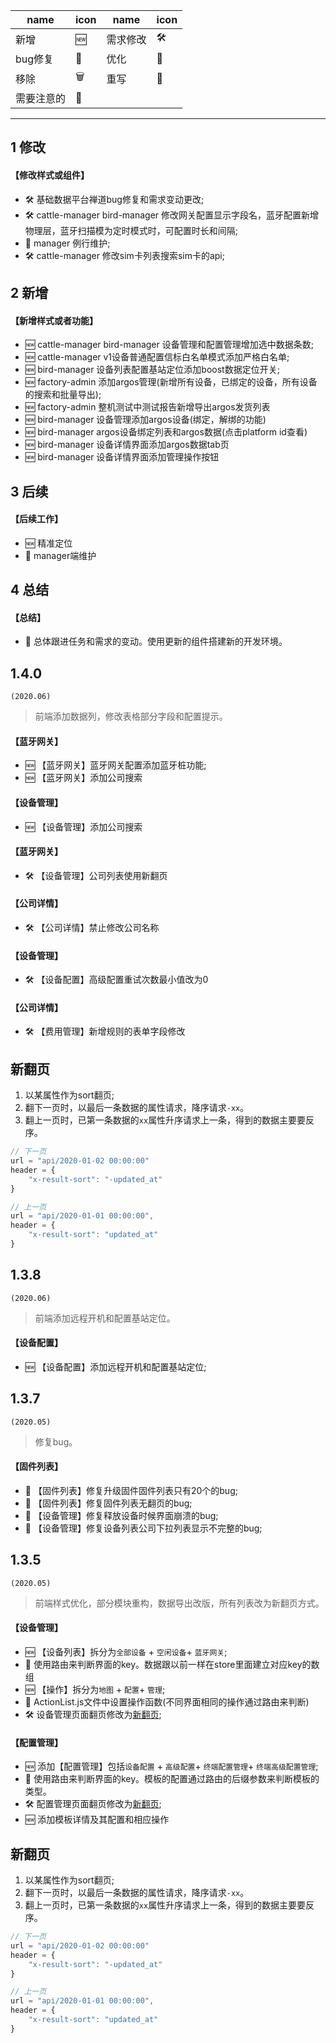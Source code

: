 

name | icon | name | icon
---|---|---|---
新增 | 🆕 | 需求修改 | 🛠
bug修复 | 🐞 | 优化 | 💄
移除 | 🗑  | 重写 | 📖 
需要注意的 | 🌟

---
## 1 修改

#### 【修改样式或组件】
- 🛠  基础数据平台禅道bug修复和需求变动更改;
- 🛠  cattle-manager bird-manager 修改网关配置显示字段名，蓝牙配置新增物理层，蓝牙扫描模为定时模式时，可配置时长和间隔;
- 🐞  manager 例行维护;
- 🛠  cattle-manager 修改sim卡列表搜索sim卡的api;

## 2 新增

#### 【新增样式或者功能】
- 🆕  cattle-manager bird-manager 设备管理和配置管理增加选中数据条数;
- 🆕  cattle-manager v1设备普通配置信标白名单模式添加严格白名单;
- 🆕  bird-manager 设备列表配置基站定位添加boost数据定位开关;
- 🆕  factory-admin 添加argos管理(新增所有设备，已绑定的设备，所有设备的搜索和批量导出);
- 🆕  factory-admin 整机测试中测试报告新增导出argos发货列表
- 🆕  bird-manager 设备管理添加argos设备(绑定，解绑的功能)
- 🆕  bird-manager argos设备绑定列表和argos数据(点击platform id查看)
- 🆕  bird-manager 设备详情界面添加argos数据tab页
- 🆕  bird-manager 设备详情界面添加管理操作按钮

## 3 后续

#### 【后续工作】
- 🆕  精准定位
- 🐞  manager端维护

## 4 总结

#### 【总结】
- 📖  总体跟进任务和需求的变动。使用更新的组件搭建新的开发环境。


## 1.4.0

`(2020.06)`

> 前端添加数据列，修改表格部分字段和配置提示。

#### 【蓝牙网关】
- 🆕 【蓝牙网关】蓝牙网关配置添加蓝牙桩功能;
- 🆕 【蓝牙网关】添加公司搜索
#### 【设备管理】
- 🆕 【设备管理】添加公司搜索
#### 【蓝牙网关】
- 🛠  【设备管理】公司列表使用新翻页
#### 【公司详情】
- 🛠  【公司详情】禁止修改公司名称
#### 【设备管理】
- 🛠  【设备配置】高级配置重试次数最小值改为0
#### 【公司详情】
- 🛠  【费用管理】新增规则的表单字段修改
## 新翻页

	
1. 以某属性作为sort翻页;
2. 翻下一页时，以最后一条数据的属性请求，降序请求`-xx`。
3. 翻上一页时，已第一条数据的`xx`属性升序请求上一条，得到的数据主要要反序。

```javascript
// 下一页
url = "api/2020-01-02 00:00:00"
header = {
    "x-result-sort": "-updated_at"
}

// 上一页
url = "api/2020-01-01 00:00:00",
header = {
    "x-result-sort": "updated_at"
}
```
## 1.3.8

`(2020.06)`

> 前端添加远程开机和配置基站定位。
#### 【设备配置】
- 🆕 【设备配置】添加远程开机和配置基站定位;

## 1.3.7

`(2020.05)`

> 修复bug。
#### 【固件列表】
- 🐞  【固件列表】修复升级固件固件列表只有20个的bug;
- 🐞  【固件列表】修复固件列表无翻页的bug;
- 🐞  【设备管理】修复释放设备时候界面崩溃的bug;
- 🐞  【设备管理】修复设备列表公司下拉列表显示不完整的bug;
## 1.3.5 

`(2020.05)`

> 前端样式优化，部分模块重构，数据导出改版，所有列表改为新翻页方式。

#### 【设备管理】
- 🆕 【设备列表】拆分为`全部设备` + `空闲设备`+ `蓝牙网关`;
- 🌟 使用路由来判断界面的key。数据跟以前一样在store里面建立对应key的数组
- 🆕 【操作】拆分为`地图` + `配置`+ `管理`;
- 🌟 ActionList.js文件中设置操作函数(不同界面相同的操作通过路由来判断)
- 🛠 设备管理页面翻页修改为[新翻页](#新翻页);



#### 【配置管理】
- 🆕 添加【配置管理】包括`设备配置` + `高级配置`+ `终端配置管理`+ `终端高级配置管理`;
- 🌟 使用路由来判断界面的key。模板的配置通过路由的后缀参数来判断模板的类型。
- 🛠 配置管理页面翻页修改为[新翻页](#新翻页);
- 🆕 添加模板详情及其配置和相应操作

## 新翻页

	
1. 以某属性作为sort翻页;
2. 翻下一页时，以最后一条数据的属性请求，降序请求`-xx`。
3. 翻上一页时，已第一条数据的`xx`属性升序请求上一条，得到的数据主要要反序。

```javascript
// 下一页
url = "api/2020-01-02 00:00:00"
header = {
    "x-result-sort": "-updated_at"
}

// 上一页
url = "api/2020-01-01 00:00:00",
header = {
    "x-result-sort": "updated_at"
}
```
